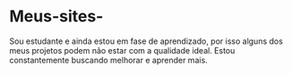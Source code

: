 # Meus-sites-
Sou estudante e ainda estou em fase de aprendizado, por isso alguns dos meus projetos podem não estar com a qualidade ideal. Estou constantemente buscando melhorar e aprender mais.
